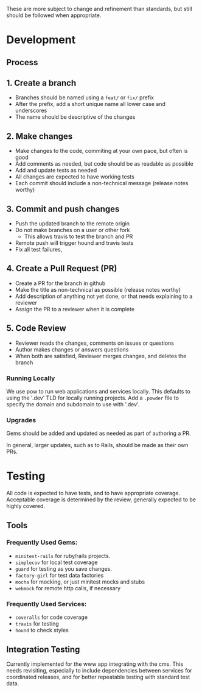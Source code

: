 These are more subject to change and refinement than standards, but still should be followed when appropriate.

# Development

## Process

## 1. Create a branch
- Branches should be named using a `feat/` or `fix/` prefix
- After the prefix, add a short unique name all lower case and underscores
- The name should be descriptive of the changes

## 2. Make changes
- Make changes to the code, commiting at your own pace, but often is good
- Add comments as needed, but code should be as readable as possible
- Add and update tests as needed
- All changes are expected to have working tests
- Each commit should include a non-technical message (release notes worthy)

## 3. Commit and push changes
- Push the updated branch to the remote origin
- Do not make branches on a user or other fork
  - This allows travis to test the branch and PR
- Remote push will trigger hound and travis tests
- Fix all test failures,

## 4. Create a Pull Request (PR)
- Create a PR for the branch in github
- Make the title as non-technical as possible (release notes worthy)
- Add description of anything not yet done, or that needs explaining to a reviewer
- Assign the PR to a reviewer when it is complete

## 5. Code Review
- Reviewer reads the changes, comments on issues or questions
- Author makes changes or answers questions
- When both are satisfied, Reviewer merges changes, and deletes the branch

### Running Locally

We use pow to run web applications and services locally.
This defaults to using the '.dev' TLD for locally running projects.
Add a `.powder` file to specify the domain and subdomain to use with '.dev'.

### Upgrades

Gems should be added and updated as needed as part of authoring a PR.

In general, larger updates, such as to Rails, should be made as their own PRs.

# Testing

All code is expected to have tests, and to have appropriate coverage.
Acceptable coverage is determined by the review, generally expected to be highly covered.

## Tools

### Frequently Used Gems:
* `minitest-rails` for ruby/rails projects.
* `simplecov` for local test coverage
* `guard` for testing as you save changes.
* `factory-girl` for test data factories
* `mocha` for mocking, or just minitest mocks and stubs
* `webmock` for remote http calls, if necessary

### Frequently Used Services:
* `coveralls` for code coverage
* `travis` for testing
* `hound` to check styles

## Integration Testing

Currently implemented for the www app integrating with the cms.  This needs revisiting, especially to include dependencies between services for coordinated releases, and for better repeatable testing with standard test data.